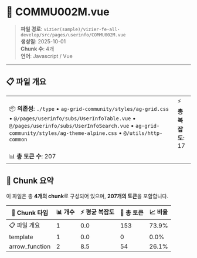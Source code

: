 # 📄 COMMU002M.vue

> **파일 경로**: `vizier(sample)/vizier-fe-all-develop/src/pages/userinfo/COMMU002M.vue`  
> **생성일**: 2025-10-01  
> **Chunk 수**: 4개  
> **언어**: Javascript / Vue
---


## 📋 파일 개요

| | |
|--|--|
| 📦 **의존성**: `./type` • `ag-grid-community/styles/ag-grid.css` • `@/pages/userinfo/subs/UserInfoTable.vue` • `@/pages/userinfo/subs/UserInfoSearch.vue` • `ag-grid-community/styles/ag-theme-alpine.css` • `@/utils/http-common` | ⚡ **총 복잡도**: 17 |
| 📊 **총 토큰 수**: 207 |  |






## 🧩 Chunk 요약

이 파일은 총 **4개의 chunk**로 구성되어 있으며, **207개의 토큰**을 포함합니다.

| 🧩 Chunk 타입 | 📊 개수 | ⚡ 평균 복잡도 | 📝 총 토큰 | 📈 비율 |
|---------------|--------|-------------|----------|--------|
| 📋 파일 개요 | 1 | 0.0 | 153 | 73.9% |
| template | 1 | 0.0 | 0 | 0.0% |
| arrow_function | 2 | 8.5 | 54 | 26.1% |

